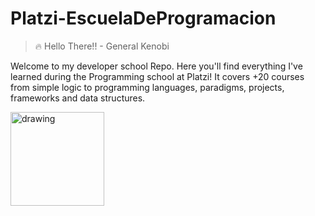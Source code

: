 # **Platzi-EscuelaDeProgramacion**

> 🔥 Hello There!! - General Kenobi

Welcome to my developer school Repo. Here you'll find everything I've learned during the Programming school at Platzi!
It covers +20 courses from simple logic to programming languages, paradigms, projects, frameworks and data structures.

<img src="https://static.platzi.com/media/learningpath/badges/629b0cdc-424d-41e7-bd2e-98d0ebe52e58.jpg" alt="drawing" width="150"/>
